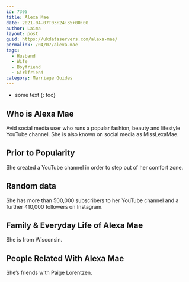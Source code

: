 ```yaml
---
id: 7305
title: Alexa Mae
date: 2021-04-07T03:24:35+00:00
author: Laima
layout: post
guid: https://ukdataservers.com/alexa-mae/
permalink: /04/07/alexa-mae
tags:
  - Husband
  - Wife
  - Boyfriend
  - Girlfriend
category: Marriage Guides
---
```


* some text
{: toc}


## Who is Alexa Mae
                  
                  
                  
Avid social media user who runs a popular fashion, beauty and lifestyle YouTube channel. She is also known on social media as MissLexaMae.
                  
              
            
              
            
                
                
                
## Prior to Popularity
                  
                  
                  
She created a YouTube channel in order to step out of her comfort zone.
                  
              
            
              
            
                
                
                
## Random data
                  
                  
                  
She has more than 500,000 subscribers to her YouTube channel and a further 410,000 followers on Instagram.
                  
              
            
              
            
                
                
                
## Family & Everyday Life of Alexa Mae
                  
                  
                  
She is from Wisconsin.
                  
              
            
              
            
                
                
                
## People Related With Alexa Mae
                  
                  
                  
She&#8217;s friends with Paige Lorentzen.
                  
              
            
              
            
                
              
            
              
              
            
            
              
            
          
          
          